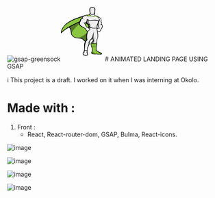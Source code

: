 ![gsap-greensock](https://github.com/Maxime-hnh/animated-landing/assets/118843971/1100a085-cae2-4ce0-ba8d-6807962ba201)<svg height="140" viewBox="-2.138 -2.29 314.9 359.304" width="100" xmlns="http://www.w3.org/2000/svg"><path d="m48.173 155.568c-10.389 4.887-37.886 26.886-43.182 33.404-5.5 6.518-7.129-3.666-1.426-20.572 4.48-13.647 15.888-32.183 35.034-48.07 11.202-9.166 35.849-22.405 50.921-30.146 3.056-1.63 42.571-18.332 77.809-26.683 3.056-.815-3.666 5.092-4.685 8.351-5.296 15.48-111.01 81.882-111.01 81.882zm148.894 186.78c1.833 10.999.204 11.814-11.202 13.24-11.407 1.426-19.758-2.852-22.813-5.703-3.056-2.853-3.666-9.166-.611-14.869 1.834-3.667 3.667-4.889 4.686-9.37 1.018-4.277 1.833-5.296 2.647-6.925.814-1.427 1.019-2.853 1.222-12.833.204-9.98 0-28.72 1.019-36.663 1.019-8.147 36.257 3.666 36.257 3.666s-8.352 20.776-10.592 25.868c-2.241 5.093-2.037 14.869-2.037 16.906s-.814 6.11-1.426 6.314c-.611.203 2.037 5.499.814 8.555-.815 2.852 1.833 10.185 2.036 11.814zm13.444-311.437c-1.223-7.74 0-23.018 1.629-25.461 5.093-6.926 31.979-7.74 37.683.407 2.444 3.666 2.24 12.221 1.833 17.721-.407 5.499-1.833 17.313-2.037 21.184-.203 2.852-29.738 7.332-36.256-.408-1.834-2.036-2.852-13.443-2.852-13.443zm59.884 291.679c12.425 8.963 21.998 10.592 28.312 13.851 6.314 3.26 4.685 9.574-5.907 11.407-8.555 1.629-21.998-1.63-30.96-1.63s-28.924 1.019-34.22-2.647c-6.11-4.277-3.463-12.222-3.463-12.222 1.63-4.48 5.703-14.462 4.481-22.609s-2.852-12.628-5.907-20.165c-3.055-7.536-5.295-26.071-2.443-27.09s2.036 0 5.703.814c3.666.814 7.74 2.037 15.684 2.037s16.702-1.223 19.758-1.833c3.055-.611 5.499-1.223 4.48 5.092-1.018 6.314-4.073 18.128-4.277 27.294-.203 9.166-.203 19.758.408 21.591.61 1.833 5.092 3.87 8.351 6.11z" fill="#010101"/><path d="m226.806 51.28c-22.405 19.351-65.791 24.646-130.155 49.496-16.499 6.314-60.495 25.257-71.087 45.015 35.645-20.572 48.885 7.74 51.736 36.867 2.647 27.294 16.295 41.553 51.329 40.737 36.053-.814 47.052 20.165 57.032 44.812 19.35-94.308 50.311-112.639 70.271-128.73 42.368-34.424-9.776-95.123-29.126-88.197z" fill="#8ac640"/><path d="m226.806 51.28c-53.773 18.739-106.936 23.424-169.467 61.921-14.869 9.166-46.237 29.941-52.348 69.661 22.812-25.258 75.567-57.032 140.136-77.197 32.59-10.185 56.422-16.906 85.345-28.109-2.036-13.037-2.036-18.129-3.666-26.276z" fill="#8ac640"/><path d="m295.448 162.9s-3.87 13.24-11.61 17.518c0 0-5.703 2.037-17.109-4.277-3.259-1.833-5.703-8.147-5.5-10.185.204-4.889 3.259-7.129 3.259-7.129s3.26-5.5 7.129-5.296c3.871.203 10.389.814 12.426-1.019 1.832-2.037 11.813 3.666 11.405 10.388zm-83.104-128.119s-.814 10.389-2.24 16.906c-.204 1.223-6.314 1.833-10.796 3.667 8.555 24.442 60.088 24.238 66.81 12.221-3.259-2.24-9.777-5.703-12.832-6.925-3.056-1.223-2.852-1.019-3.056-6.722-.203-5.704-.611-16.295-1.019-19.147-.407-2.852-31.979-2.852-36.867 0z" fill="#010101"/><path d="m214.381 34.781s0 5.907-.611 11.61c-.203 2.648-.407 4.277-.814 6.314-.204 1.223 6.925 6.11 8.962 16.906 9.777 21.794 32.387 10.999 41.756.611-3.259-2.241-8.555-5.296-14.665-7.74-3.056-1.223-1.63-3.87-1.833-9.573-.204-5.703-1.019-14.055-1.426-17.11-.409-3.055-26.48-3.87-31.369-1.018z" fill="#f0efef"/><g fill="#010101"><path d="m212.344 34.781s-.204 3.667-.814 7.944c2.647 2.647 6.11 6.314 8.759 8.555 1.833 1.63 6.313 1.426 10.388 1.426 3.666 0 6.925.407 8.351-.407 3.26-1.63 7.944-5.703 10.592-8.759-.203-3.666-.407-7.129-.61-8.759-.206-2.852-31.778-2.852-36.666 0z"/><path d="m230.88 50.261c-2.445 0-5.297-.203-7.537-.611-1.019-.203-2.037-.814-2.852-1.222-1.426-1.019-2.852-2.24-4.48-3.463-3.26-2.444-3.463-3.87-3.463-4.48 1.426-12.833-.408-23.628-.408-23.628s-1.426-5.5 6.314-6.926 12.425-1.629 12.425-1.629 4.889 0 12.425 1.629c7.74 1.426 6.314 6.926 6.314 6.926s-1.833 10.795-.407 23.628c0 .61-.203 2.036-3.463 4.48-2.852 2.037-5.092 4.277-7.332 4.685-2.241.408-5.093.611-7.536.611z"/><path d="m230.88 3.006c-13.443 0-16.092 3.666-19.962 7.74-.814 1.018-.204 7.129 1.223 20.165h1.833s-1.223-3.667-1.019-7.944 1.019-4.073.407-5.092c-.814-1.223-2.444-3.26 1.223-5.296 3.666-2.037 9.369 1.629 16.295 1.833 6.925-.204 12.832-3.87 16.498-1.833 3.666 2.036 2.037 4.073 1.223 5.296-.815 1.222.203.814.407 5.092.203 4.277-1.019 7.944-1.019 7.944h1.833c1.222-13.036 2.037-18.739 1.426-19.758-3.463-4.481-6.925-7.944-20.368-8.147zm64.568 160.505s-3.87 12.425-11.406 16.702c-1.63-.814-1.426-2.036-2.852-3.87-.408-.61-1.834-1.019-2.444-1.629-.611-.611-.407-1.63-1.426-2.444-.815-.815-1.426-.204-2.241-.815-.814-.814-1.019-1.833-1.629-2.443-.408-.408-2.037-.611-2.444-1.019-1.019-1.019-9.98-2.852-9.573-4.889.814-3.056 2.444-5.296 2.444-5.296s3.87-5.703 7.739-5.5c3.87.204 7.537 1.019 9.574-.814 2.241-2.038 14.87 5.499 14.258 12.017z"/><path d="m268.969 73.482s12.832-3.056 21.591 5.296c8.759 8.555 8.147 19.146 5.5 25.664 2.24 2.648 6.314 9.98 3.259 18.739 13.443 11.406 7.536 28.924-4.481 40.534 0 0-2.852-10.592-14.258-11.203.407-4.073-10.592-7.333-5.5-17.925-7.74-1.833-7.536-7.129-8.758-13.646-1.019-6.519 2.647-47.459 2.647-47.459z"/></g><path d="m264.284 79.185s14.869-7.536 23.628 1.019c8.758 8.555 6.313 17.924 3.666 24.442 2.24 2.647 7.536 10.185 4.277 19.146-.611 2.037-5.092 2.037-8.352 7.333 8.147-4.686 13.24-3.463 15.073 2.443 2.852 9.166-3.463 20.165-8.962 26.276 0-.204-.204-.408-.204-.611-.814 3.056-1.833 8.962-7.943 15.48-3.056 3.259-5.5 2.852-8.963 2.037-4.073-1.019-5.499-2.853-11.202-5.907-3.259-1.833-1.426-4.074-1.426-5.907 0-.407.407-1.019 1.019-1.833.407-1.019 1.629-2.647 3.462-4.481 0 0 2.648-3.666 6.519-3.463 3.87.204 7.943-.61 8.962-1.629 0-7.129-8.147-7.333-5.296-19.554.204-.611 1.223-1.63 4.481-2.037-4.889-1.019-7.129-1.223-10.592-4.481-2.444-2.24-4.277-5.092-4.889-8.758-1.221-6.314-3.258-39.515-3.258-39.515z" fill="#f0efef"/><path d="m221.306 66.353c-1.222-1.63-7.536-9.777-19.554-13.036-3.463-1.019-5.703 1.833-9.165 3.87-1.019-.611-5.5-2.648-7.944-1.223s-4.073 2.852-6.518 3.87c-1.223-.611-4.481-.611-7.129.407-2.648.815-6.722 2.648-10.592 7.944-2.444 8.759 43.181 2.24 43.181 2.24z" fill="#010101"/><path d="m221.714 66.353c-6.519-2.241-5.5-9.777-19.962-10.999-2.852-.204-4.685 2.036-6.722 3.462 1.019 1.019 2.037 2.648 2.648 4.277-1.833-2.036-5.092-4.685-8.352-5.296-3.055-.61-5.092 1.63-8.351 3.26.61.61 1.222 1.629 2.036 2.852-2.852-1.833-4.888-2.444-8.758-1.019-2.648.814-7.74 3.055-11.61 8.555-2.444 8.759 41.145-1.019 41.145-1.019z" fill="#8ac640"/><path d="m260.007 69.612s0-2.241-.204-4.277c0-.407-1.629-1.426-1.629-1.833l-.407-.408s3.259-1.833 5.703-.814c2.647.814 4.073 4.277 4.073 4.277 4.685-1.629 5.092.204 7.333 2.648 4.889-1.019 5.499.814 8.555 5.296 0 0-3.666-.611-10.795.61-6.926 1.018-12.629-5.703-12.629-5.499z" fill="#010101"/><path d="m259.192 68.593s1.222-1.019.814-1.223c2.24-1.222 5.296-2.647 6.722 1.223 4.685-1.63 5.296.611 7.536 3.056 5.703-2.648 6.11.61 6.518 2.036-1.833 0-4.48.204-8.147.611-6.925 1.019-13.647-5.907-13.443-5.703z" fill="#8ac640"/><path d="m189.939 63.501s11.61 4.073 21.387 3.462c9.777-.814 26.479-1.629 35.441 3.667 0 0 9.166-3.26 17.721-1.019 8.556 2.24 24.239 16.906 19.555 32.386-.408 1.019-3.056 2.648-6.111 3.667 0 0 1.63 6.925-1.222 12.628-2.852 5.5-9.166 16.092-9.37 30.757-.203 2.444-.61 7.536-1.018 9.98-15.888-.61-40.33-6.518-64.365-6.11.203-2.647.407-4.277.611-6.925h.61c-1.222-6.722-1.629-10.185-2.852-15.277-7.74-4.888-15.888-10.591-22.812-21.387-6.722-10.796 12.425-45.829 12.425-45.829zm78.623 109.991s12.629 45.219-2.24 64.162c0 0 2.24 8.758-2.852 18.128-.815 4.073-1.834 7.74-2.444 11.813-2.648 16.906-7.13 24.035-8.352 51.125l-12.222-.203s-1.426-19.554-5.703-29.942c-2.443-5.906-12.018-13.851-11.609-21.794.407-6.111 1.629-11.203 12.018-19.351.814-11.813-11-23.017-9.166-67.013z" fill="#010101"/><path d="m264.896 171.658c3.259 20.776 10.795 51.533-2.852 66.605a30.712 30.712 0 0 1 .203 11.61c-.407 2.444-1.222 5.092-2.24 7.943-2.037 4.889-2.852 12.018-3.463 16.295-2.648 16.906-2.648 17.722-3.87 44.812l-12.222-.204s-1.426-19.554-5.703-29.941c-2.443-5.907-7.536-10.999-7.943-18.943-.407-6.11 3.87-18.331 14.055-17.924-.611-24.646-12.018-19.758-15.073-71.087zm-74.957-108.157s4.481 1.426 9.369 1.833c4.889.407 10.185 0 14.869-.204 9.777-.814 23.628-1.833 32.794 3.463 0 0 5.092-1.63 10.592-1.223 2.444.204 4.889 2.241 7.74 3.056 8.962 2.24 17.517 17.109 13.646 30.553-.407 1.019-3.259 0-6.518 1.019.61 2.852 1.019 9.37-2.241 16.295-3.462 6.926-7.943 15.888-7.129 32.998-21.387-1.019-30.96-2.444-52.144-3.463-1.833-7.537-3.056-15.073-3.259-18.943 2.852-1.426 4.48-2.647 6.722-5.092-6.11 1.019-8.555.611-12.222-1.426-3.666-2.037-10.184-8.555-13.443-12.832-.407-.408-2.647 6.313-7.739 6.518-1.834-2.648 5.906-10.185 4.48-13.036-5.091-10.389 4.483-39.516 4.483-39.516z" fill="#f0efef"/><path d="m266.524 154.752s.407 7.333.407 9.166c0 2.037 1.63 8.147 1.833 10.999-2.24 3.87-12.017 12.629-29.738 15.888-17.517 3.666-40.737-23.831-40.737-23.831.611-2.648 2.648-10.389 4.074-14.462.204-.407.611-1.426.611-1.833 1.834-2.648 63.55 4.073 63.55 4.073z" fill="#010101"/><path d="m262.044 155.364c0 5.092.814 8.759 1.426 12.018 1.018 5.907 2.647 9.777 2.647 13.647 0 11.813-15.48 9.776-28.517 10.184-17.517 3.667-32.386-23.831-32.386-23.831 1.222-4.685 2.037-9.98 3.87-14.462.203-2.444.611-5.499.814-6.925 24.85 0 42.367 1.426 52.552 2.443.408 2.241.001 6.111-.406 6.926z" fill="#f0efef"/><path d="m242.489 181.639s-10.795-24.035-43.182-16.905c-7.739 21.794-18.128 46.848-11.406 73.938-6.722 9.166-14.462 14.259-14.462 31.164 0 16.906.815 19.758.815 19.758l23.831 1.223s7.74-9.98 10.795-20.776c.815-3.056 1.63-8.555 1.019-14.869.814-1.222 4.277-4.073 4.685-9.573 0 0 11.61-6.11 18.332-20.979 6.315-13.446 4.685-25.056 9.573-42.981z" fill="#010101"/><path d="m242.489 181.639c-.61-2.24-8.758-24.238-38.904-17.721-17.72 47.256-11.202 66.81-8.555 75.364-12.018 15.276-17.517 18.535-15.072 49.496h15.888c7.332-11.61 8.962-15.888 9.369-31.164 0-.611-2.24 1.222-3.87 3.259 1.223-6.314 4.685-7.536 7.333-11.406 1.222-1.63 2.24-4.074 2.24-7.333 14.258-9.573 19.554-21.591 22.609-34.016 2.445-8.554 5.296-22.609 8.962-26.479z" fill="#f0efef"/><g fill="#010101"><path d="m192.179 148.846s5.5.203 10.389 1.833c4.685 1.629 4.685 2.647 6.518 4.685s6.314 5.092 5.5 8.147c-.408 1.63-1.426 2.037-2.852 3.463-.611.611-5.093 5.499-6.111 6.11-.611.407-1.426 1.019-2.037 1.426l-3.055 2.037c-2.037 1.019-3.463 1.63-5.703 1.426 0 0-5.092-.204-8.352-3.666 0 0-.407-1.63.408-2.444 0 0-4.278-3.667-5.5-6.111-1.223-2.443-1.223-5.906-.407-7.739.407-1.835 8.35-6.927 11.202-9.167zm5.093 198.187-.611 5.093s-1.833 2.24-15.48 2.037c-13.851-.204-17.517-4.481-18.739-6.722l-.814-5.296s2.648-3.87 3.259-3.87c4.481.407 19.758 6.518 30.35 8.147 1.016 0 1.219.407 2.035.611zm29.534-10.388c0 2.24-.204 2.24-.204 4.481 2.444 1.833 8.556 2.852 20.165 2.647 16.906-.407 32.59 5.093 51.736 1.833l.204-3.666-1.833-.203-67.828-5.5z"/><path d="m241.675 343.774h5.092c11-.407 21.388 2.037 32.59 2.648 5.907-.204 13.24-1.63 12.629-5.907l-57.847-4.889c-3.463 3.87-.816 7.129 7.536 8.148zm-66.402-85.752c1.833 1.222 14.258 8.555 34.423 7.536-.408 3.87-.204 11.407-9.166 24.646-4.481 6.518-8.352 17.925-9.166 32.387.204 3.259 2.037 6.11-.407 10.388.814 2.647 4.073 7.943 5.703 11.202 1.629 3.26 2.444 6.926-8.352 7.13-10.999.203-28.72-1.019-26.275-9.573 1.223-4.481 4.685-9.166 5.093-11 .407-1.833.407-7.332 3.869-10.999 3.056-10.184 2.037-19.961 1.427-29.127-1.019-9.574-1.223-24.85 2.851-32.59zm18.943-166.005c14.462-19.351 2.24-34.83-20.979-30.146-9.37 1.833-18.739 8.352-19.351 20.165-3.055.407-9.98.814-13.443 13.443-2.647 9.777-4.073 11.61-8.759 16.498-3.055 3.463.204 10.592 2.444 15.685 7.537 17.517 30.757 19.146 46.441 32.386 5.296-1.426 10.795-7.332 12.425-11.202-13.24-15.685-10.389-21.795-15.685-29.942 5.704-2.038 18.74-9.981 16.907-26.887z"/></g><path d="m191.364 90.795c.814-1.223 2.24-3.87 2.852-4.889.204-.204 2.444 3.666 2.648 3.463 5.499-8.963 6.925-21.999.61-23.221-1.426-.204-4.073-.814-6.314-1.63-4.073-1.426-7.739-1.426-14.258-.203-8.962 1.629-17.924 8.147-17.924 17.517 0 .611 6.313 2.444 8.147 9.981-3.056-4.278-8.352-8.963-14.666-4.889-6.722 4.277-3.259 14.054-12.221 24.238-3.056 3.463-2.648 7.537.61 15.684 5.296 12.833 30.35 19.758 43.997 31.979 3.259-1.426 5.499-4.685 7.129-7.129-9.166-9.573-12.833-18.536-15.48-25.054-3.259-7.536-6.926-11.813-14.055-17.518 3.667 1.426 6.519 2.852 8.147 4.074 1.833 1.222 4.481 1.426 6.926.611 8.76-3.053 13.445-15.275 13.852-23.014z" fill="#f0efef"/><path d="m279.968 94.054c-.611 7.74-6.314 3.87-9.369 2.444-6.111-2.648-12.222-4.481-19.351-4.481s-16.295.611-24.238 2.648c-10.999 3.055-14.259 2.852-19.147.407-4.888-2.648-13.442-9.166-13.442-9.166s-.204 2.037 1.833 4.685c2.647 3.259 8.555 7.333 16.498 9.98 3.87 1.223 6.926.407 10.389-.407 18.128-4.481 37.274-5.296 53.365 4.481.815.407 3.667-.815 4.889-2.648 1.628-2.647-1.427-7.943-1.427-7.943z" fill="#010101"/><path d="m187.291 171.658c1.629 1.019 3.666 1.63 5.906 3.463 0 0-1.833 0-2.647-.814-1.019-.611-3.056-2.444-3.259-2.649z" fill="#0a1825"/><path d="m246.156 10.135c-.611-1.833-5.093-5.093-15.48-5.093-11.203 0-14.462 3.463-14.665 5.296 0 .611-.815 7.13-1.019 9.777 0 0 0 3.259.203 8.147.204 3.259 1.019 5.092 1.426 9.37.407 4.48 1.63 7.332 3.87 10.999 1.019.61 1.833 1.222 2.852 1.426 4.074.814 11.203 1.018 15.073 0 2.24-.611 5.092-4.481 5.703-7.944.814-4.277 1.629-7.333 1.833-9.98.407-2.647.611-8.555.814-10.185.612-4.48-.407-11.406-.61-11.813z" fill="#f0efef"/><path d="m224.769 261.892s10.796 4.685 37.479.611c0 0-7.536 37.886-4.073 56.828 0 0 3.462 4.889 29.127 14.258 0 0 11.406 2.852 10.999 8.556 0 0 .407 1.222-13.443.814s-26.887-2.852-36.053-2.852-18.943.407-20.572-2.24c-1.833-2.444.407-8.759 3.055-12.426 2.853-3.869 2.037-6.722 1.834-13.646-.613-18.128-14.464-36.867-8.353-49.903z" fill="#010101"/><path d="m222.528 265.355c-1.426 2.037.203 9.776 2.24 17.313 2.037 7.536 6.519 12.018 7.537 24.442 1.018 12.221 1.222 13.851-2.241 20.979s-4.481 13.647 7.536 13.851 18.536-.204 30.757 1.63c12.222 1.833 16.499 2.444 23.221 1.426s8.147-3.26 5.296-5.296c-2.852-2.037-14.666-4.277-19.758-8.352-4.889-3.666-18.739-9.777-18.942-11.406-.611-5.5-.815-25.461.203-31.979 1.019-6.519 2.444-15.888 2.852-18.332s2.444-4.889-1.019-4.074c-3.462.814-16.498 2.648-26.275 2.037-9.777-.61-10.795-2.851-11.407-2.239z" fill="#8ac640"/><path d="m229.454 328.294c3.462 1.629 8.555 2.852 12.425 2.852 0 0-1.427 6.722.814 10.795 2.24 4.074-16.295 1.63-16.295 1.63l-.814-14.462zm53.977 17.517c3.259-1.019 5.5-4.685 2.852-8.147-2.852-3.463-5.296-4.074-1.63-4.277 3.667-.204 17.11 7.943 17.11 7.943l-6.926 6.314zm-61.514-72.513c4.685 1.63 11.814 2.037 17.925 1.833 6.11-.203 15.276-1.019 21.184-3.055 5.906-2.037 3.462 2.24 3.462 2.24l-3.259 3.056s-7.74 3.055-20.368 2.852c-14.869-.204-19.351-1.833-19.351-1.833zm.407 10.185c4.686 1.63 11.814 2.037 17.925 1.833 6.11-.203 14.258-.203 20.165-2.444 2.444-.814 1.019 2.648 1.019 2.648l-1.019 1.833s-7.944 2.852-20.369 2.647c-14.869-.203-17.517-1.426-17.517-1.426z" fill="#010101" opacity=".3"/><path d="m224.769 261.892s17.721 6.314 37.683 2.037c0 0-7.74 36.46-4.277 55.199 0 0 3.462 4.888 29.127 14.258 0 0 11.406 2.852 10.999 8.555 0 0 .407 1.223-13.443.814-13.851-.407-26.887-2.852-36.053-2.852s-18.943.408-20.572-2.24c-1.833-2.444.407-8.759 3.055-12.425 2.853-3.87 2.037-6.722 1.834-13.647-.613-17.924-14.464-36.663-8.353-49.699z" fill="none"/><path d="m224.769 261.892s17.721 6.11 37.683 1.833c0 0-7.74 36.664-4.277 55.403 0 0 3.462 4.888 29.127 14.258 0 0 11.406 2.852 10.999 8.555 0 0 .407 1.223-13.443.814-13.851-.407-27.091-4.277-36.053-2.852-9.573 1.63-18.943 1.019-20.572-2.24-1.426-2.647.407-8.759 3.055-12.425 2.853-3.87 2.037-6.722 1.834-13.647-.613-17.924-14.464-36.663-8.353-49.699z" fill="none"/><path d="m208.881 140.699c0 1.426 15.888 9.369 24.646 10.999 8.759 1.629 27.091 0 29.942-.611l-.408 2.852s-21.794 3.259-38.496-1.222c-16.703-4.481-14.869-5.5-14.869-5.5z" fill="#010101"/><path d="m174.865 314.443c2.444 1.223 11.203 3.463 16.906 2.241.814-.204 0-14.055 2.241-20.369 3.259-8.759 8.555-15.888 10.998-31.367-8.555-.815-18.331-3.056-23.424-4.686-6.517 19.962-4.276 37.071-6.721 54.181zm13.648 12.833c1.426.407 2.444 2.036 2.852 1.019.814-1.834-1.426-5.296-1.63-7.74v-.204c-1.833-1.629-14.258-1.833-13.443-1.019-1.426 2.648-3.666 2.241-4.48 7.537-.407 2.647 2.852.407 5.906.203-5.499 3.666-11.813 8.352-12.832 12.425-1.222 5.703.815 7.333 6.926 10.389 5.296 1.222 11.61 1.426 16.498 1.222 5.5-1.019 6.519-3.666 4.889-7.333-2.446-5.5-4.075-12.629-4.686-16.499z" fill="#f0efef"/><path d="m190.753 62.686c6.722 3.87 16.092 2.852 19.554 2.648.815 0 8.963-1.426 9.37-1.223.814.204.814.815.814.815s-3.055 1.629-9.98 2.036c-6.518.407-14.258 0-18.535-2.036-5.093-2.24-1.223-2.24-1.223-2.24zm69.254 3.87c1.222.814 9.166 3.87 12.629 7.536 3.055 3.26 1.426 3.056.814 2.241-.814-1.019-7.129-5.296-9.573-6.314s-5.5-2.852-5.5-3.259 1.63-.204 1.63-.204z" fill="#010101"/><path d="m189.734 151.086c5.907-.407 12.018 1.019 15.888 5.092 2.037 2.037 5.296 4.277 4.889 6.314 0 .611-1.223 2.241-2.24 3.463-.611.814-2.444 2.647-3.056 3.259-.814.611-3.666 2.852-4.277 3.259-.611.408-1.426 1.427-2.037 1.63-2.036 1.019-4.277.204-6.314-.814-2.036-1.019.408-1.223-1.833-2.852-5.499-3.87-8.555-6.519-6.314-14.055.203-1.426 2.443-3.056 5.294-5.296z" fill="#f0efef"/><path d="m137.795 104.442c-18.332 7.333-64.977 30.554-78.216 37.683 10.999 6.925 16.091 23.627 17.721 40.533.203 1.63.407 3.056.611 4.685.203 1.426.407 2.444.61 3.056 0 .204 0 .611.204.814 12.018-32.793 54.995-67.42 56.625-70.068.814-1.222-1.019-6.518 1.833-11.609 3.667-6.52 10.797-9.372.612-5.094zm43.589 153.784c9.369-18.739 9.573-36.664 9.369-57.644 0-8.759 6.314-21.184 3.056-17.721-12.222 13.646-42.978 39.312-65.18 40.737 31.164-1.018 43.385 14.666 52.755 34.628z" fill="#010101" opacity=".4"/><path d="m41.654 159.437c11.61-8.351 71.698-40.329 86.16-44.811 14.461-4.685 9.98-10.185 9.98-10.185s-58.662 25.257-93.696 47.052" fill="#010101"/><path d="m212.751 100.572c-4.685-1.833-8.351 3.667-7.129 8.963 1.223 5.296 12.222 11.202 11.61 30.553-.407 15.888-3.87 22.405-3.87 22.405l-7.74-9.776s-1.222-21.999-3.87-25.258c-2.647-3.259-10.999-9.166-14.258-12.221-3.259-3.056 3.666-7.129 3.259-12.833-.407-5.499 3.463-16.498 3.463-16.498zm28.313 86.77c-.407 15.276 3.056 37.886 4.481 48.682 1.426 10.795 3.259 11.61 0 16.499-3.259 4.685-7.536 12.425-7.536 12.425l-14.055-1.223s11.203-14.258 11.813-16.906c.611-2.647-5.703-22.812-5.703-22.812zm-27.09-142.58c2.852 6.313 6.314 9.165 11.813 10.999 3.259 1.222 16.091 2.852 21.184-2.852 2.24-2.648.814-9.777.814-9.777l-11.61 9.369-15.684-2.851-1.833-4.685z" fill="#010101" opacity=".4"/><path d="m215.195 58.816c5.296 3.463 18.536 6.722 22.202 7.333 3.666.814 9.573-3.87 12.425-5.092 3.056-1.426 8.352-2.241 14.462 3.259.611.611-1.426 3.259-1.426 3.259-.204-.204-1.426-.204-3.056-1.019-1.629-.814-3.055-1.426-5.499-1.222-10.185 1.222-11.814 4.685-20.776 2.647s-11.203-3.666-19.961-3.259" fill="#8ac640" stroke="#010101" stroke-linejoin="round" stroke-miterlimit="10" stroke-width="1.586"/><path d="m213.362 59.427c6.722 2.852 19.758 5.907 23.424 6.722s9.573-2.852 12.425-4.685c5.093-3.259 11.61-.611 14.666 2.852 2.036 2.24 2.852 3.666 2.852 4.277 0 .814-2.444 0-2.444 0-1.426-.611-3.056-.814-4.277-1.63-1.63-.814-3.26-2.036-5.703-1.833-10.185 1.223-12.222 4.685-20.98 2.648s-10.999-3.87-20.368-3.26" fill="#8ac640"/><path d="m181.791 249.67c-.407-.407.407-.814 0-.814-2.647 0-6.314-2.037-8.352-4.889-8.758-12.628-21.591-20.979-44.811-20.368-34.831.814-48.682-13.443-51.329-40.737-1.426-14.869-5.5-29.331-13.851-37.479l-4.889 3.056c9.369 8.147 12.425 21.387 14.462 39.515 3.259 27.294 25.257 39.923 50.922 40.33 26.683.407 36.256 5.907 46.236 19.351 3.259 4.277 6.926 5.703 9.777 6.314z" fill="#010101"/><path d="m276.302 118.7c.611 3.055 2.24 8.962 5.499 11.813 1.427 1.426 1.63 1.833.408 1.833-1.223 0-10.185-.407-10.185-.407l-2.444-4.277z" fill="#010101" opacity=".4"/></svg> # ANIMATED LANDING PAGE USING GSAP 


:information_source: This project is a draft. I worked on it when I was interning at Okolo.

# Made with : 
1. Front :
   - React, React-router-dom, GSAP, Bulma, React-icons.
  
![image](https://github.com/Maxime-hnh/animated-landing/assets/118843971/f4882e27-23a6-49e6-a245-be8ff62f0100)


![image](https://github.com/Maxime-hnh/animated-landing/assets/118843971/11206d73-3150-4604-b817-54deeda812e8)


![image](https://github.com/Maxime-hnh/animated-landing/assets/118843971/6c63a92c-cca6-44d8-8b70-e31d9609ef45)


![image](https://github.com/Maxime-hnh/animated-landing/assets/118843971/bd7b3310-ab16-4cbb-9f4c-8e7b41b28689)


